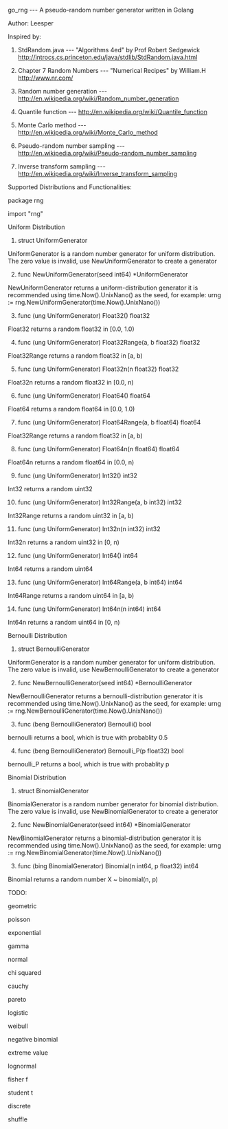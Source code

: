 go_rng --- A pseudo-random number generator written in Golang

Author: Leesper

Inspired by:

1. StdRandom.java --- "Algorithms 4ed" by Prof Robert Sedgewick http://introcs.cs.princeton.edu/java/stdlib/StdRandom.java.html

2. Chapter 7 Random Numbers --- "Numerical Recipes" by William.H http://www.nr.com/

3. Random number generation --- http://en.wikipedia.org/wiki/Random_number_generation

4. Quantile function --- http://en.wikipedia.org/wiki/Quantile_function

5. Monte Carlo method --- http://en.wikipedia.org/wiki/Monte_Carlo_method

6. Pseudo-random number sampling --- http://en.wikipedia.org/wiki/Pseudo-random_number_sampling

7. Inverse transform sampling --- http://en.wikipedia.org/wiki/Inverse_transform_sampling

Supported Distributions and Functionalities:

package rng
    
import "rng"

Uniform Distribution

1) struct UniformGenerator 

UniformGenerator is a random number generator for uniform
distribution. The zero value is invalid, use NewUniformGenerator to
create a generator

2) func NewUniformGenerator(seed int64) *UniformGenerator

NewUniformGenerator returns a uniform-distribution generator it is
recommended using time.Now().UnixNano() as the seed, for example: urng
:= rng.NewUniformGenerator(time.Now().UnixNano())

3) func (ung UniformGenerator) Float32() float32

Float32 returns a random float32 in [0.0, 1.0)

4) func (ung UniformGenerator) Float32Range(a, b float32) float32
    
Float32Range returns a random float32 in [a, b)

5) func (ung UniformGenerator) Float32n(n float32) float32
    
Float32n returns a random float32 in [0.0, n)

6) func (ung UniformGenerator) Float64() float64
    
Float64 returns a random float64 in [0.0, 1.0)

7) func (ung UniformGenerator) Float64Range(a, b float64) float64
    
Float32Range returns a random float32 in [a, b)

8) func (ung UniformGenerator) Float64n(n float64) float64
    
Float64n returns a random float64 in [0.0, n)

9) func (ung UniformGenerator) Int32() int32
    
Int32 returns a random uint32

10) func (ung UniformGenerator) Int32Range(a, b int32) int32
    
Int32Range returns a random uint32 in [a, b)

11) func (ung UniformGenerator) Int32n(n int32) int32
    
Int32n returns a random uint32 in [0, n)

12) func (ung UniformGenerator) Int64() int64
    
Int64 returns a random uint64

13) func (ung UniformGenerator) Int64Range(a, b int64) int64
    
Int64Range returns a random uint64 in [a, b)

14) func (ung UniformGenerator) Int64n(n int64) int64
    
Int64n returns a random uint64 in [0, n)

Bernoulli Distribution

1) struct BernoulliGenerator

UniformGenerator is a random number generator for uniform distribution.
The zero value is invalid, use NewBernoulliGenerator to create a
generator

2) func NewBernoulliGenerator(seed int64) *BernoulliGenerator

NewBernoulliGenerator returns a bernoulli-distribution generator it is
recommended using time.Now().UnixNano() as the seed, for example: urng
:= rng.NewBernoulliGenerator(time.Now().UnixNano())

3) func (beng BernoulliGenerator) Bernoulli() bool

bernoulli returns a bool, which is true with probablity 0.5

4) func (beng BernoulliGenerator) Bernoulli_P(p float32) bool

bernoulli_P returns a bool, which is true with probablity p

Binomial Distribution

1) struct BinomialGenerator

BinomialGenerator is a random number generator for binomial
distribution. The zero value is invalid, use NewBinomialGenerator to
create a generator

2) func NewBinomialGenerator(seed int64) *BinomialGenerator

NewBinomialGenerator returns a binomial-distribution generator it is
recommended using time.Now().UnixNano() as the seed, for example: urng
:= rng.NewBinomialGenerator(time.Now().UnixNano())

3) func (bing BinomialGenerator) Binomial(n int64, p float32) int64

Binomial returns a random number X ~ binomial(n, p)

TODO:

geometric

poisson

exponential

gamma

normal

chi squared

cauchy

pareto

logistic

weibull

negative binomial

extreme value

lognormal

fisher f

student t

discrete

shuffle
